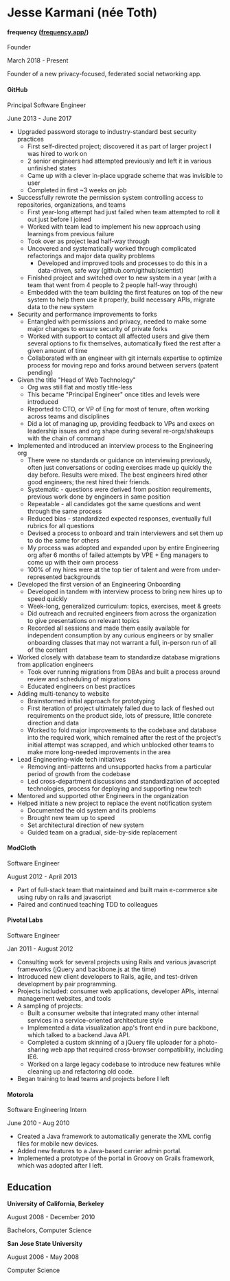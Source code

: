 # Jesse Karmani (née Toth)

#### frequency ([frequency.app/](https://frequency.app/))

Founder

March 2018 - Present

Founder of a new privacy-focused, federated social networking app. 

#### GitHub
Principal Software Engineer

June 2013 - June 2017

* Upgraded password storage to industry-standard best security practices
  * First self-directed project; discovered it as part of larger project I was hired to work on
  * 2 senior engineers had attempted previously and left it in various unfinished states
  * Came up with a clever in-place upgrade scheme that was invisible to user
  * Completed in first ~3 weeks on job
* Successfully rewrote the permission system controlling access to repositories, organizations, and teams
  * First year-long attempt had just failed when team attempted to roll it out just before I joined
  * Worked with team lead to implement his new approach using learnings from previous failure
  * Took over as project lead half-way through
  * Uncovered and systematically worked through complicated refactorings and major data quality problems
    * Developed and improved tools and processes to do this in a data-driven, safe way (github.com/github/scientist)
  * Finished project and switched over to new system in a year (with a team that went from 4 people to 2 people half-way through)
  * Embedded with the team building the first features on top of the new system to help them use it properly, build necessary APIs, migrate data to the new system
* Security and performance improvements to forks
  * Entangled with permissions and privacy, needed to make some major changes to ensure security of private forks
  * Worked with support to contact all affected users and give them several options to fix themselves, automatically fixed the rest after a given amount of time
  * Collaborated with an engineer with git internals expertise to optimize process for moving repo and forks around between servers (patent pending)
* Given the title "Head of Web Technology"
  * Org was still flat and mostly title-less
  * This became "Principal Engineer" once titles and levels were introduced
  * Reported to CTO, or VP of Eng for most of tenure, often working across teams and disciplines
  * Did a lot of managing up, providing feedback to VPs and execs on leadership issues and org shape during several re-orgs/shakeups with the chain of command
* Implemented and introduced an interview process to the Engineering org
  * There were no standards or guidance on interviewing previously, often just conversations or coding exercises made up quickly the day before. Results were mixed. The best engineers hired other good engineers; the rest hired their  friends.
  * Systematic - questions were derived from position requirements, previous work done by engineers in same position
  * Repeatable - all candidates got the same questions and went through the same process
  * Reduced bias - standardized expected responses, eventually full rubrics for all questions
  * Devised a process to onboard and train interviewers and set them up to do the same for others
  * My process was adopted and expanded upon by entire Engineering org after 6 months of failed attempts by VPE + Eng managers to come up with their own process
  * 100% of my hires were at the top tier of talent and were from under-represented backgrounds
* Developed the first version of an Engineering Onboarding
  * Developed in tandem with interview process to bring new hires up to speed quickly
  * Week-long, generalized curriculum: topics, exercises, meet & greets
  * Did outreach and recruited engineers from across the organization to give presentations on relevant topics
  * Recorded all sessions and made them easily available for independent consumption by any curious engineers or by smaller onboarding classes that may not warrant a full, in-person run of all of the content
* Worked closely with database team to standardize database migrations from application engineers
  * Took over running migrations from DBAs and built a process around review and scheduling of migrations
  * Educated engineers on best practices
* Adding multi-tenancy to website
  * Brainstormed initial approach for prototyping
  * First iteration of project ultimately failed due to lack of fleshed out requirements on the product side, lots of pressure, little concrete direction and data
  * Worked to fold major improvements to the codebase and database into the required work, which remained after the rest of the project's initial attempt was scrapped, and which unblocked other teams to make more long-needed improvements in the area
* Lead Engineering-wide tech initiatives
  * Removing anti-patterns and unsupported hacks from a particular period of growth from the codebase
  * Led cross-department discussions and standardization of accepted technologies, process for deploying and supporting new tech
* Mentored and supported other Engineers in the organization
* Helped initiate a new project to replace the event notification system
  * Documented the old system and its problems
  * Brought new team up to speed
  * Set architectural direction of new system
  * Guided team on a gradual, side-by-side replacement

####  ModCloth
Software Engineer

August 2012 - April 2013

* Part of full-stack team that maintained and built main e-commerce site using ruby on rails and javascript
* Paired and continued teaching TDD to colleagues

#### Pivotal Labs
Software Engineer

Jan 2011 - August 2012

* Consulting work for several projects using Rails and various javascript frameworks (jQuery and backbone.js at the time)
* Introduced new client developers to Rails, agile, and test-driven development by pair programming.
* Projects included: consumer web applications, developer APIs, internal management websites, and tools
* A sampling of projects:
  * Built a consumer website that integrated many other internal services in a service-oriented architecture style
  * Implemented a data visualization app's front end in pure backbone, which talked to a backend Java API.
  * Completed a custom skinning of a jQuery file uploader for a photo-sharing web app that required cross-browser compatibility, including IE6.
  * Worked on a large legacy codebase to introduce new features while cleaning up and refactoring old code.
* Began training to lead teams and projects before I left

#### Motorola
Software Engineering Intern

June 2010 - Aug 2010

* Created a Java framework to automatically generate the XML config files for mobile new devices.
* Added new features to a Java-based carrier admin portal.
* Implemented a prototype of the portal in Groovy on Grails framework, which was adopted after I left.

## Education

**University of California, Berkeley**

August 2008 - December 2010

Bachelors, Computer Science

**San Jose State University**

August 2006 - May 2008

Computer Science
